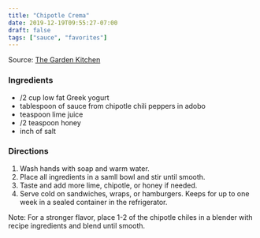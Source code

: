 ```yaml
---
title: "Chipotle Crema"
date: 2019-12-19T09:55:27-07:00
draft: false
tags: ["sauce", "favorites"]
---
```


Source: [The Garden Kitchen](thegardenkitchen.org)

### Ingredients
- /2 cup low fat Greek yogurt
-  tablespoon of sauce from chipotle chili peppers in adobo
-  teaspoon lime juice
- /2 teaspoon honey
- inch of salt

### Directions
1.	Wash hands with soap and warm water.
2.	Place all ingredients in a samll bowl and stir until smooth. 
3.	Taste and add more lime, chipotle, or honey if needed.
4.	Serve cold on sandwiches, wraps, or hamburgers. Keeps for up to one week in a sealed container in the refrigerator. 

Note: For a stronger flavor, place 1-2 of the chipotle chiles in a blender with recipe ingredients and blend until smooth.